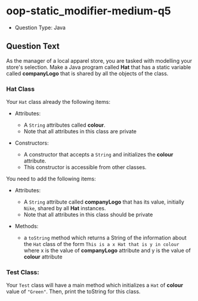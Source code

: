 # oop-static_modifier-medium-q5

- Question Type: Java

## Question Text

As the manager of a local apparel store, you are tasked with modelling your store's selection. Make a Java program
called **Hat** that has a static variable called **companyLogo** that is shared by all the objects of the class.

### Hat Class

Your `Hat` class already the following items:

- Attributes:
    - A `String` attributes called **colour**.
    - Note that all attributes in this class are private

- Constructors:
    - A constructor that accepts a `String` and initializes the **colour** attribute.
    - This constructor is accessible from other classes.

You need to add the following items:

- Attributes:
    - A `String` attribute called **companyLogo** that has its value, initially `Nike`, shared by all **Hat** instances.
    - Note that all attributes in this class should be private

- Methods:
    - a `toString` method which returns a String of the information about the `Hat` class of the form
      `This is a x Hat that is y in colour` where x is the value of **companyLogo** attribute and y is the
      value of **colour** attribute

### Test Class:

Your `Test` class will have a main method which initializes a `Hat` of **colour** value of `"Green"`. Then,
print the toString for this class.